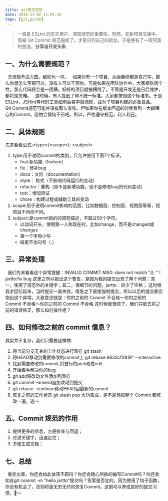```yaml
---
title: git提交规范
date: 2018-11-02 11:04:10
tags: [git,guide]
---
```

> 一直是 ESLint 的忠实用户，深知规范的重要性。然而，在新项目交接中，我被 Git Commit 规范逼疯了。才意识到自己的疏忽，于是便有了一探究竟的想法。**分享自开发头条**

## 一、为什么需要规范？

&nbsp;&nbsp;无规矩不成方圆，编程也一样。
&nbsp;&nbsp;如果你有一个项目，从始至终都是自己写，那么你想怎么写都可以，没有人可以干预你。可是如果在团队协作中，大家都张扬个性，那么代码将会是一团糟，好好的项目就被糟践了。不管是开发还是日后维护，都将是灾难。
&nbsp;&nbsp;这时候，有人提出了何不统一标准，大家都按照这个标准来。于是ESLint，JSHint等代码工具如雨后春笋般涌现，成为了项目构建的必备良品。
&nbsp;&nbsp; Git Commit规范可能并没有那么夸张，但如果你在版本回退的时候看到一大段糟心的Commit，恐怕会懊恼不已吧。所以，严格遵守规范，利人利己。

## 二、具体规则
先来看看公式;&lt;type&gt;(&lt;scope&gt;): &lt;subject&gt;
1. type:用于说明commit的类别，只允许使用下面7个标识。
    - feat:新功能（feature） 
    - fix：修补bug 
    - docs：文档（documentation） 
    - style： 格式（不影响代码运行的变动） 
    - refactor：重构（即不是新增功能，也不是修改bug的代码变动） 
    - test：增加测试 
    - chore：构建过程或辅助工具的变动
2. scope:用于说明commit影响的范围，比如数据层、控制层、视图层等等，视项目不同而不同。
3. subject:是commit目的的简短描述，不超过50个字符。
    - 以动词开头，使用第一人称现在时，比如change，而不是changed或changes 
    - 第一个字母小写 
    - 结尾不加句号（.）

## 三、异常处理

&nbsp;&nbsp;我们先来看看这个异常提醒：INVALID COMMIT MSG: does not match "<type>(<scope>): <subject>" ! jartto:fix bug 这里之所以报出这个警告，是因为我的提交出现了两个问题：其一，使用了规范外的关键字；其二，很细节的问题，jartto：后少了空格；
这时候我才回忆起来，当时提交一直失败，情急之下直接强制提交，所以以后的提交都会抱出这个异常。大致意思就是：你的之前的 Commit 不合格～你的之前的 Commit 不合格～你的之前的 Commit 不合格
这时候就很烦了，我们只能去将之前的错误修正，那么如何操作呢？

## 四、如何修改之前的 commit 信息？
其实并不复杂，我们只需要这样做:
1. 将当前分支无关的工作状态进行暂存 git stash
2. 将HEAD移动到需要修改的commit上 git rebase 9633cf0919^ --interactive
3. 找到需要修改的commit,将首行的pick改成edit
4. 开始着手解决你的bug
5. git add将改动文件添加到暂存
6. git commit –amend追加改动到提交
7. git rebase –continue移动HEAD回最新的commit
8. 恢复之前的工作状态 git stash pop
大功告成，是不是想把整个 Commit 都修改一遍，逃～

## 五、Commit 规范的作用

1. 提供更多的信息，方便排查与回退；
2. 过滤关键字，迅速定位；
3. 方便生成文档；

## 七、总结
&nbsp;&nbsp;看完文章，你还会如此放荡不羁吗？你还会随心所欲的编写Commit吗？你还会如此git commit -m "hello jartto"提交吗？答案是否定的，因为使用了钩子函数，你没有机会了，否则将是无穷无尽的恢复Commit。这倒可以养成良好的提交习惯，🙈～
